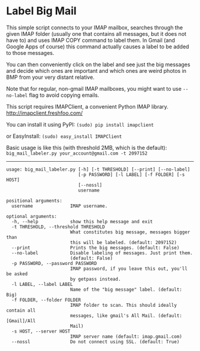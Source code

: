 # Label Big Mail

This simple script connects to your IMAP mailbox, searches through the given
IMAP folder (usually one that contains all messages, but it does not have to)
and uses IMAP COPY command to label them. In Gmail (and Google Apps of course)
this command actually causes a label to be added to those messages.

You can then conveniently click on the label and see just the big messages and
decide which ones are important and which ones are weird photos in BMP from
your very distant relative.

Note that for regular, non-gmail IMAP mailboxes, you might want to use
`--no-label` flag to avoid copying emails.

This script requires IMAPClient, a convenient Python IMAP library.
http://imapclient.freshfoo.com/

You can install it using PyPI:
    `(sudo) pip install imapclient`

or EasyInstall:
    `(sudo) easy_install IMAPClient`
    

Basic usage is like this (with threshold 2MB, which is the default):
    `big_mail_labeler.py your_account@gmail.com -t 2097152`

-----

```
usage: big_mail_labeler.py [-h] [-t THRESHOLD] [--print] [--no-label]
                           [-p PASSWORD] [-l LABEL] [-f FOLDER] [-s HOST]
                           [--nossl]
                           username

positional arguments:
  username              IMAP username.

optional arguments:
  -h, --help            show this help message and exit
  -t THRESHOLD, --threshold THRESHOLD
                        What constitutes big message, messages bigger than
                        this will be labeled. (default: 2097152)
  --print               Prints the big messages. (default: False)
  --no-label            Disable labeling of messages. Just print them.
                        (default: False)
  -p PASSWORD, --password PASSWORD
                        IMAP password, if you leave this out, you'll be asked
                        by getpass instead.
  -l LABEL, --label LABEL
                        Name of the "big message" label. (default: Big)
  -f FOLDER, --folder FOLDER
                        IMAP folder to scan. This should ideally contain all
                        messages, like gmail's All Mail. (default: [Gmail]/All
                        Mail)
  -s HOST, --server HOST
                        IMAP server name (default: imap.gmail.com)
  --nossl               Do not connect using SSL. (default: True)
```
